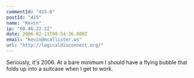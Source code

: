 ```yaml
---
commentId: "415-0"
postId: "415"
name: "Kevin"
ip: "68.46.22.22"
date: 2006-02-11T08:54:36.000Z
email: "kevin@mcallister.ws"
url: "http://logicaldisconnect.org/"
---
```

<p>Seriously, it's 2006.  At a bare minimum I should have a flying bubble that folds up into a suitcase when I get to work.</p>
